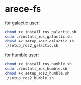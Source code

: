 # arece-fs

for galactic user:
```bash
chmod +x install_ros_galactic.sh
sudo ./install_ros_galactic.sh
chmod +x setup_ros2_galactic.sh
./setup_ros2_galactic.sh
```
for humble user:
```bash
chmod +x install_ros_humble.sh
sudo ./install_ros_humble.sh
chmod +x setup_ros2_humble.sh
./setup_ros2_humble.sh
```
